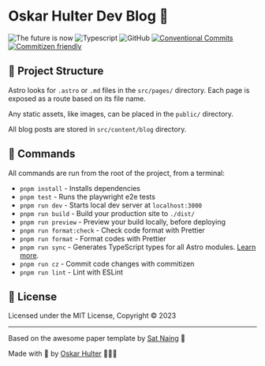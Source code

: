 # Oskar Hulter Dev Blog 📄

![The future is now](https://res.cloudinary.com/dduqjmlr5/image/upload/v1677006718/spaceship-exploring-futuristic-city_topwip.png)
![Typescript](https://img.shields.io/badge/TypeScript-007ACC?style=for-the-badge&logo=typescript&logoColor=white)
![GitHub](https://img.shields.io/github/license/satnaing/astro-paper?color=%232F3741&style=for-the-badge)
[![Conventional Commits](https://img.shields.io/badge/Conventional%20Commits-1.0.0-%23FE5196?logo=conventionalcommits&logoColor=white&style=for-the-badge)](https://conventionalcommits.org)
[![Commitizen friendly](https://img.shields.io/badge/commitizen-friendly-brightgreen.svg?style=for-the-badge)](http://commitizen.github.io/cz-cli/)

## 🚀 Project Structure

Astro looks for `.astro` or `.md` files in the `src/pages/` directory. Each page is exposed as a route based on its file name.

Any static assets, like images, can be placed in the `public/` directory.

All blog posts are stored in `src/content/blog` directory.

## 🧞 Commands

All commands are run from the root of the project, from a terminal:

- `pnpm install` - Installs dependencies
- `pnpm test` - Runs the playwright e2e tests
- `pnpm run dev` - Starts local dev server at `localhost:3000`
- `pnpm run build` - Build your production site to `./dist/`
- `pnpm run preview` - Preview your build locally, before deploying
- `pnpm run format:check` - Check code format with Prettier
- `pnpm run format` - Format codes with Prettier
- `pnpm run sync` - Generates TypeScript types for all Astro modules. [Learn more](https://docs.astro.build/en/reference/cli-reference/#astro-sync).
- `pnpm run cz` - Commit code changes with commitizen
- `pnpm run lint` - Lint with ESLint

## 📜 License

Licensed under the MIT License, Copyright © 2023

---

Based on the awesome paper template by [Sat Naing](https://satnaing.dev) 🙏

Made with 🤍 by [Oskar Hulter](https://oskarhulter.com) 👨🏻‍💻


